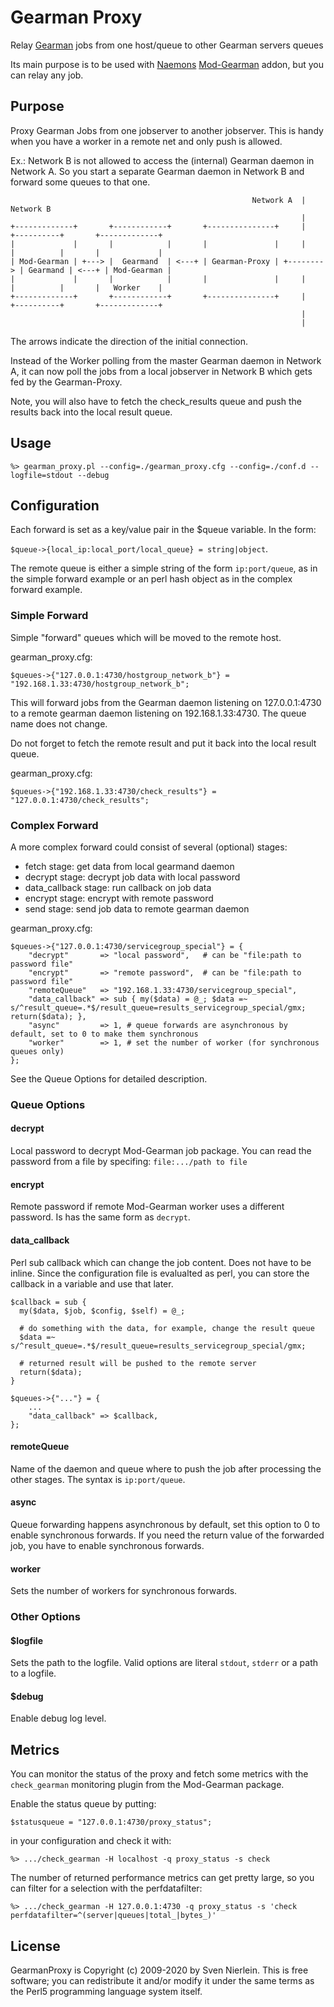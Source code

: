 # Gearman Proxy

Relay [Gearman](http://gearman.org/) jobs from one host/queue to other Gearman servers queues

Its main purpose is to be used with [Naemons](https://www.naemon.org) [Mod-Gearman](https://mod-gearman.org) addon, but you
can relay any job.

## Purpose

Proxy Gearman Jobs from one jobserver to another jobserver. This is handy when
you have a worker in a remote net and only push is allowed.

Ex.: Network B is not allowed to access the (internal) Gearman daemon in Network A. So you start
a separate Gearman daemon in Network B and forward some queues to that one.

                                                          Network A  |  Network B
                                                                     |
    +-------------+       +------------+       +---------------+     |      +----------+       +-------------+
    |             |       |            |       |               |     |      |          |       |             |
    | Mod-Gearman | +---> |  Gearmand  | <---+ | Gearman-Proxy | +--------> | Gearmand | <---+ | Mod-Gearman |
    |             |       |            |       |               |     |      |          |       |   Worker    |
    +-------------+       +------------+       +---------------+     |      +----------+       +-------------+
                                                                     |
                                                                     |

The arrows indicate the direction of the initial connection.

Instead of the Worker polling from the master Gearman daemon in Network A, it can now
poll the jobs from a local jobserver in Network B which gets fed by the Gearman-Proxy.

Note, you will also have to fetch the check_results queue and push the results back
into the local result queue.

## Usage

    %> gearman_proxy.pl --config=./gearman_proxy.cfg --config=./conf.d --logfile=stdout --debug

## Configuration

Each forward is set as a key/value pair in the $queue variable. In the form:

`$queue->{local_ip:local_port/local_queue} = string|object`.

The remote queue is either a simple string of the form `ip:port/queue`, as in
the simple forward example or an perl hash object as in the complex forward
example.

### Simple Forward

Simple "forward" queues which will be moved to the remote host.

gearman_proxy.cfg:

    $queues->{"127.0.0.1:4730/hostgroup_network_b"} = "192.168.1.33:4730/hostgroup_network_b";

This will forward jobs from the Gearman daemon listening on 127.0.0.1:4730 to a
remote gearman daemon listening on 192.168.1.33:4730. The queue name does not change.

Do not forget to fetch the remote result and put it back into the local result queue.

gearman_proxy.cfg:

    $queues->{"192.168.1.33:4730/check_results"} = "127.0.0.1:4730/check_results";


### Complex Forward

A more complex forward could consist of several (optional) stages:

  - fetch stage: get data from local gearmand daemon
  - decrypt stage: decrypt job data with local password
  - data_callback stage: run callback on job data
  - encrypt stage: encrypt with remote password
  - send stage: send job data to remote gearman daemon

gearman_proxy.cfg:

    $queues->{"127.0.0.1:4730/servicegroup_special"} = {
        "decrypt"       => "local password",   # can be "file:path to password file"
        "encrypt"       => "remote password",  # can be "file:path to password file"
        "remoteQueue"   => "192.168.1.33:4730/servicegroup_special",
        "data_callback" => sub { my($data) = @_; $data =~ s/^result_queue=.*$/result_queue=results_servicegroup_special/gmx; return($data); },
        "async"         => 1, # queue forwards are asynchronous by default, set to 0 to make them synchronous
        "worker"        => 1, # set the number of worker (for synchronous queues only)
    };

See the Queue Options for detailed description.

### Queue Options

#### decrypt

Local password to decrypt Mod-Gearman job package. You can read the password from
a file by specifing: `file:.../path to file`

#### encrypt

Remote password if remote Mod-Gearman worker uses a different password. Is has the same
form as `decrypt`.

#### data_callback

Perl sub callback which can change the job content. Does not have to be inline.
Since the configuration file is evalualted as perl, you can store the callback
in a variable and use that later.

    $callback = sub {
      my($data, $job, $config, $self) = @_;

      # do something with the data, for example, change the result queue
      $data =~ s/^result_queue=.*$/result_queue=results_servicegroup_special/gmx;

      # returned result will be pushed to the remote server
      return($data);
    }

    $queues->{"..."} = {
        ...
        "data_callback" => $callback,
    };

#### remoteQueue

Name of the daemon and queue where to push the job after processing the other stages. The
syntax is `ip:port/queue`.

#### async

Queue forwarding happens asynchronous by default, set this option to 0 to enable synchronous forwards.
If you need the return value of the forwarded job, you have to enable synchronous forwards.

#### worker

Sets the number of workers for synchronous forwards.

### Other Options

#### $logfile

Sets the path to the logfile. Valid options are literal `stdout`, `stderr` or
a path to a logfile.

#### $debug

Enable debug log level.

## Metrics

You can monitor the status of the proxy and fetch some metrics with the `check_gearman` monitoring plugin
from the Mod-Gearman package.

Enable the status queue by putting:

    $statusqueue = "127.0.0.1:4730/proxy_status";

in your configuration and check it with:

    %> .../check_gearman -H localhost -q proxy_status -s check

The number of returned performance metrics can get pretty large, so you can filter
for a selection with the perfdatafilter:

    %> .../check_gearman -H 127.0.0.1:4730 -q proxy_status -s 'check perfdatafilter=^(server|queues|total_|bytes_)'

## License

GearmanProxy is Copyright (c) 2009-2020 by Sven Nierlein.
This is free software; you can redistribute it and/or modify it under the
same terms as the Perl5 programming language system itself.
